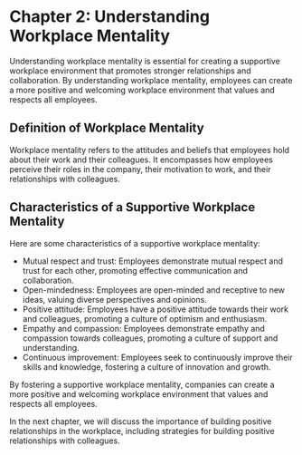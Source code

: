 Chapter 2: Understanding Workplace Mentality
============================================

Understanding workplace mentality is essential for creating a supportive workplace environment that promotes stronger relationships and collaboration. By understanding workplace mentality, employees can create a more positive and welcoming workplace environment that values and respects all employees.

Definition of Workplace Mentality
---------------------------------

Workplace mentality refers to the attitudes and beliefs that employees hold about their work and their colleagues. It encompasses how employees perceive their roles in the company, their motivation to work, and their relationships with colleagues.

Characteristics of a Supportive Workplace Mentality
---------------------------------------------------

Here are some characteristics of a supportive workplace mentality:

* Mutual respect and trust: Employees demonstrate mutual respect and trust for each other, promoting effective communication and collaboration.
* Open-mindedness: Employees are open-minded and receptive to new ideas, valuing diverse perspectives and opinions.
* Positive attitude: Employees have a positive attitude towards their work and colleagues, promoting a culture of optimism and enthusiasm.
* Empathy and compassion: Employees demonstrate empathy and compassion towards colleagues, promoting a culture of support and understanding.
* Continuous improvement: Employees seek to continuously improve their skills and knowledge, fostering a culture of innovation and growth.

By fostering a supportive workplace mentality, companies can create a more positive and welcoming workplace environment that values and respects all employees.

In the next chapter, we will discuss the importance of building positive relationships in the workplace, including strategies for building positive relationships with colleagues.
